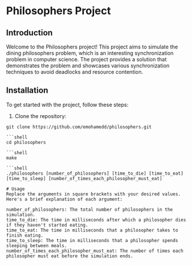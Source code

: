 # Philosophers Project



## Introduction

Welcome to the Philosophers project! This project aims to simulate the dining philosophers problem, which is an interesting synchronization problem in computer science. The project provides a solution that demonstrates the problem and showcases various synchronization techniques to avoid deadlocks and resource contention.


## Installation

To get started with the project, follow these steps:

1. Clone the repository:

```shell
git clone https://github.com/emohamedd/philosophers.git

```shell
cd philosophers

```shell
make
 
```shell
./philosophers [number_of_philosophers] [time_to_die] [time_to_eat] [time_to_sleep] [number_of_times_each_philosopher_must_eat]

# Usage 
Replace the arguments in square brackets with your desired values. Here's a brief explanation of each argument:

number_of_philosophers: The total number of philosophers in the simulation.
time_to_die: The time in milliseconds after which a philosopher dies if they haven't started eating.
time_to_eat: The time in milliseconds that a philosopher takes to finish eating.
time_to_sleep: The time in milliseconds that a philosopher spends sleeping between meals.
number_of_times_each_philosopher_must_eat: The number of times each philosopher must eat before the simulation ends.